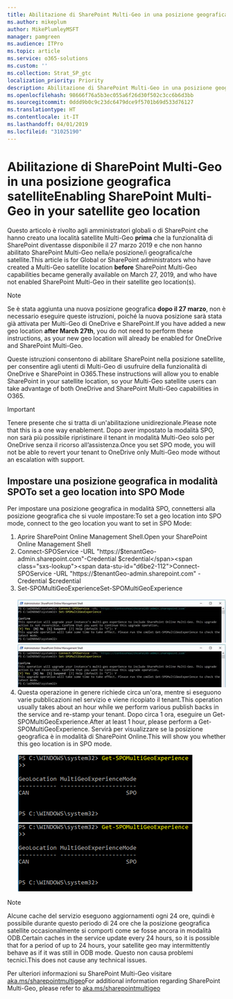 ```yaml
---
title: Abilitazione di SharePoint Multi-Geo in una posizione geografica satellite
ms.author: mikeplum
author: MikePlumleyMSFT
manager: pamgreen
ms.audience: ITPro
ms.topic: article
ms.service: o365-solutions
ms.custom: ''
ms.collection: Strat_SP_gtc
localization_priority: Priority
description: Abilitazione di SharePoint Multi-Geo in una posizione geografica satellite.
ms.openlocfilehash: 98666f76a5b3ec055a6f26d30f502c3cc6b6d3bb
ms.sourcegitcommit: 0ddd9b0c9c23dc6479dce9f5701b69d533d76127
ms.translationtype: HT
ms.contentlocale: it-IT
ms.lasthandoff: 04/01/2019
ms.locfileid: "31025190"
---
```

# <a name="enabling-sharepoint-multi-geo-in-your-satellite-geo-location"></a><span data-ttu-id="d6be2-103">Abilitazione di SharePoint Multi-Geo in una posizione geografica satellite</span><span class="sxs-lookup"><span data-stu-id="d6be2-103">Enabling SharePoint Multi-Geo in your satellite geo location</span></span>

<span data-ttu-id="d6be2-104">Questo articolo è rivolto agli amministratori globali o di SharePoint che hanno creato una località satellite Multi-Geo **prima** che la funzionalità di SharePoint diventasse disponibile il 27 marzo 2019 e che non hanno abilitato SharePoint Multi-Geo nella/e posizione/i geografica/che satellite.</span><span class="sxs-lookup"><span data-stu-id="d6be2-104">This article is for Global or SharePoint administrators who have created a Multi-Geo satellite location **before** SharePoint Multi-Geo capabilities became generally available on March 27, 2019, and who have not enabled SharePoint Multi-Geo in their satellite geo location(s).</span></span> 

>[!Note]
><span data-ttu-id="d6be2-105">Se è stata aggiunta una nuova posizione geografica **dopo il 27 marzo**, non è necessario eseguire queste istruzioni, poiché la nuova posizione sarà stata già attivata per Multi-Geo di OneDrive e SharePoint.</span><span class="sxs-lookup"><span data-stu-id="d6be2-105">If you have added a new geo location **after March 27th**, you do not need to perform these instructions, as your new geo location will already be enabled for OneDrive and SharePoint Multi-Geo.</span></span>

<span data-ttu-id="d6be2-106">Queste istruzioni consentono di abilitare SharePoint nella posizione satellite, per consentire agli utenti di Multi-Geo di usufruire della funzionalità di OneDrive e SharePoint in O365.</span><span class="sxs-lookup"><span data-stu-id="d6be2-106">These instructions will allow you to enable SharePoint in your satellite location, so your Multi-Geo satellite users can take advantage of both OneDrive and SharePoint Multi-Geo capabilities in O365.</span></span> 

>[!IMPORTANT]
><span data-ttu-id="d6be2-107">Tenere presente che si tratta di un'abilitazione unidirezionale.</span><span class="sxs-lookup"><span data-stu-id="d6be2-107">Please note that this is a one way enablement.</span></span> <span data-ttu-id="d6be2-108">Dopo aver impostato la modalità SPO, non sarà più possibile ripristinare il tenant in modalità Multi-Geo solo per OneDrive senza il ricorso all’assistenza.</span><span class="sxs-lookup"><span data-stu-id="d6be2-108">Once you set SPO mode, you will not be able to revert your tenant to OneDrive only Multi-Geo mode without an escalation with support.</span></span> 

## <a name="to-set-a-geo-location-into-spo-mode"></a><span data-ttu-id="d6be2-109">Impostare una posizione geografica in modalità SPO</span><span class="sxs-lookup"><span data-stu-id="d6be2-109">To set a geo location into SPO Mode</span></span>

<span data-ttu-id="d6be2-110">Per impostare una posizione geografica in modalità SPO, connettersi alla posizione geografica che si vuole impostare:</span><span class="sxs-lookup"><span data-stu-id="d6be2-110">To set a geo location into SPO mode, connect to the geo location you want to set in SPO Mode:</span></span>

1.  <span data-ttu-id="d6be2-111">Aprire SharePoint Online Management Shell.</span><span class="sxs-lookup"><span data-stu-id="d6be2-111">Open your SharePoint Online Management Shell</span></span> 
2.  <span data-ttu-id="d6be2-112">Connect-SPOService -URL "https://$tenantGeo-admin.sharepoint.com"-Credential $credential</span><span class="sxs-lookup"><span data-stu-id="d6be2-112">Connect-SPOService -URL "https://$tenantGeo-admin.sharepoint.com" -Credential $credential</span></span>
3.  <span data-ttu-id="d6be2-113">Set-SPOMultiGeoExperience</span><span class="sxs-lookup"><span data-stu-id="d6be2-113">Set-SPOMultiGeoExperience</span></span></br></br>
<span data-ttu-id="d6be2-114">![Set-SPOMultiGeoExperience](media/Set-SPO-MultiGeo.jpg)</span><span class="sxs-lookup"><span data-stu-id="d6be2-114">![Set-SPOMultiGeoExperience](media/Set-SPO-MultiGeo.jpg)</span></span>
4.  <span data-ttu-id="d6be2-115">Questa operazione in genere richiede circa un'ora, mentre si eseguono varie pubblicazioni nel servizio e viene ricopiato il tenant.</span><span class="sxs-lookup"><span data-stu-id="d6be2-115">This operation usually takes about an hour while we perform various publish backs in the service and re-stamp your tenant.</span></span> <span data-ttu-id="d6be2-116">Dopo circa 1 ora, eseguire un Get-SPOMultiGeoExperience.</span><span class="sxs-lookup"><span data-stu-id="d6be2-116">After at least 1 hour, please perform a Get-SPOMultiGeoExperience.</span></span>  <span data-ttu-id="d6be2-117">Servirà per visualizzare se la posizione geografica è in modalità di SharePoint Online.</span><span class="sxs-lookup"><span data-stu-id="d6be2-117">This will show you whether this geo location is in SPO mode.</span></span></br></br>
<span data-ttu-id="d6be2-118">![Set-SPOMultiGeoExperience](media/Get-SPO-MultiGeo.jpg)</span><span class="sxs-lookup"><span data-stu-id="d6be2-118">![Set-SPOMultiGeoExperience](media/Get-SPO-MultiGeo.jpg)</span></span>

 
 
 
>[!Note]
><span data-ttu-id="d6be2-119">Alcune cache del servizio eseguono aggiornamenti ogni 24 ore, quindi è possibile durante questo periodo di 24 ore che la posizione geografica satellite occasionalmente si comporti come se fosse ancora in modalità ODB.</span><span class="sxs-lookup"><span data-stu-id="d6be2-119">Certain caches in the service update every 24 hours, so it is possible that for a period of up to 24 hours, your satellite geo may intermittently behave as if it was still in ODB mode.</span></span> <span data-ttu-id="d6be2-120">Questo non causa problemi tecnici.</span><span class="sxs-lookup"><span data-stu-id="d6be2-120">This does not cause any technical issues.</span></span> 
 
<span data-ttu-id="d6be2-121">Per ulteriori informazioni su SharePoint Multi-Geo visitare [aka.ms/sharepointmultigeo](https://docs.microsoft.com/it-IT/office365/enterprise/multi-geo-capabilities-in-onedrive-and-sharepoint-online-in-office-365)</span><span class="sxs-lookup"><span data-stu-id="d6be2-121">For additional information regarding SharePoint Multi-Geo, please refer to [aka.ms/sharepointmultigeo](https://docs.microsoft.com/it-IT/office365/enterprise/multi-geo-capabilities-in-onedrive-and-sharepoint-online-in-office-365)</span></span>


